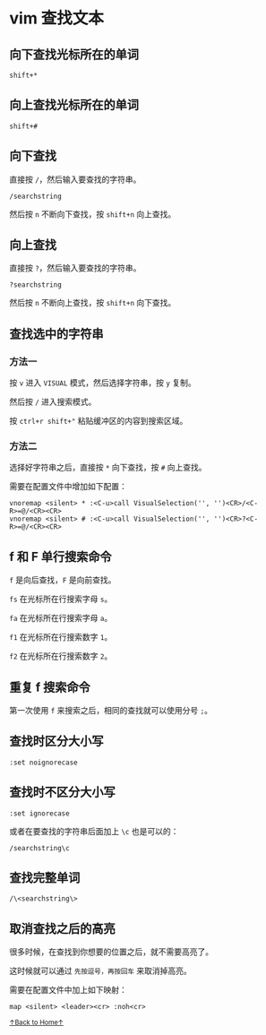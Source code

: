 # vim 查找文本

## 向下查找光标所在的单词

```
shift+*
```

## 向上查找光标所在的单词

```
shift+#
```

## 向下查找

直接按 `/`，然后输入要查找的字符串。

```
/searchstring
```

然后按 `n` 不断向下查找，按 `shift+n` 向上查找。

## 向上查找

直接按 `?`，然后输入要查找的字符串。

```
?searchstring
```

然后按 `n` 不断向上查找，按 `shift+n` 向下查找。

## 查找选中的字符串

### 方法一

按 `v` 进入 `VISUAL` 模式，然后选择字符串，按 `y` 复制。

然后按 `/` 进入搜索模式。

按 `ctrl+r shift+"` 粘贴缓冲区的内容到搜索区域。

### 方法二

选择好字符串之后，直接按 `*` 向下查找，按 `#` 向上查找。

需要在配置文件中增加如下配置：

```
vnoremap <silent> * :<C-u>call VisualSelection('', '')<CR>/<C-R>=@/<CR><CR>
vnoremap <silent> # :<C-u>call VisualSelection('', '')<CR>?<C-R>=@/<CR><CR>
```

## f 和 F 单行搜索命令

`f` 是向后查找，`F` 是向前查找。

`fs` 在光标所在行搜索字母 `s`。

`fa` 在光标所在行搜索字母 `a`。

`f1` 在光标所在行搜索数字 `1`。

`f2` 在光标所在行搜索数字 `2`。

## 重复 f 搜索命令

第一次使用 `f` 来搜索之后，相同的查找就可以使用分号 `;`。

## 查找时区分大小写

```
:set noignorecase
```

## 查找时不区分大小写

```
:set ignorecase
```

或者在要查找的字符串后面加上 `\c` 也是可以的：

```
/searchstring\c
```

## 查找完整单词

```
/\<searchstring\>
```

## 取消查找之后的高亮

很多时候，在查找到你想要的位置之后，就不需要高亮了。

这时候就可以通过 `先按逗号，再按回车` 来取消掉高亮。

需要在配置文件中加上如下映射：

```
map <silent> <leader><cr> :noh<cr>
```

<a href='https://github.com/MDGSF/MyVim'><small>↑Back to Home↑</small></a>

